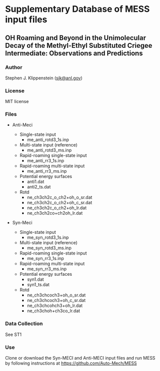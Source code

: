 # Supplementary Database of MESS input files
## OH Roaming and Beyond in the Unimolecular Decay of the Methyl-Ethyl Substituted Criegee Intermediate:  Observations and Predictions

### Author
Stephen J. Klippenstein (sjk@anl.gov)

### License
MIT license


### Files
- Anti-Meci  
  - Single-state input
      - me_anti_rotd3_1s.inp
  - Multi-state input (reference)
      - me_anti_rotd3_ms.inp
  - Rapid-roaming single-state input 
      - me_anti_rr3_1s.inp
  - Rapid-roaming multi-state input
      - me_anti_rr3_ms.inp
  - Potential energy surfaces
    - anti1.dat
    - anti2_ts.dat
  - Rotd
    - ne_ch3ch2c_o_ch2+oh_o_sr.dat
    - ne_ch3ch2c_o_ch2+oh_c_sr.dat
    - ne_ch3ch2c_o_ch2+oh_lr.dat
    - ne_ch3ch2co+ch2oh_lr.dat
    
- Syn-Meci
  - Single-state input
    - me_syn_rotd3_1s.inp
  - Multi-state input (reference)
    - me_syn_rotd3_ms.inp
  - Rapid-roaming single-state input 
    - me_syn_rr3_1s.inp
  - Rapid-roaming multi-state input
    - me_syn_rr3_ms.inp
  - Potential energy surfaces
    - syn1.dat
    - syn1_ts.dat
  - Rotd
    - ne_ch3chcoch3+oh_o_sr.dat
    - ne_ch3chcoch3+oh_c_sr.dat
    - ne_ch3chcohch3+oh_lr.dat
    - ne_ch3choh+ch3co_lr.dat

### Data Collection
See ST1

### Use
Clone or download the Syn-MECI and Anti-MECI input files and run MESS by following instructions at 
https://github.com/Auto-Mech/MESS


